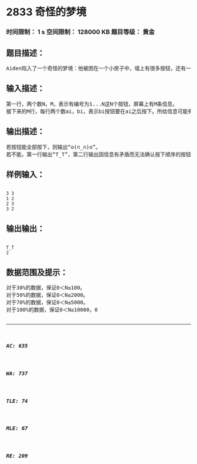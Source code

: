 # 2833 奇怪的梦境   
### 时间限制： 1 s     空间限制： 128000 KB     题目等级： 黄金  
## 题目描述：  

<pre>
Aiden陷入了一个奇怪的梦境：他被困在一个小房子中，墙上有很多按钮，还有一个屏幕，上面显示了一些信息。屏幕上说，要将所有按钮都按下才能出去，而又给出了一些信息，说明了某个按钮只能在另一个按钮按下之后才能按下，而没有被提及的按钮则可以在任何时候按下。可是Aiden发现屏幕上所给信息似乎有矛盾，请你来帮忙判断。
</pre>
  
  
## 输入描述：  

<pre>
第一行，两个数N，M，表示有编号为1...N这N个按钮，屏幕上有M条信息。
接下来的M行，每行两个数ai，bi，表示bi按钮要在ai之后按下。所给信息可能有重复，保证ai≠bi。
</pre>
  
  
## 输出描述：  

<pre>
若按钮能全部按下，则输出“o(∩_∩)o”。
若不能，第一行输出“T_T”，第二行输出因信息有矛盾而无法确认按下顺序的按钮的个数。输出不包括引号。
</pre>
  
  
## 样例输入：  

<pre><code>
3 3
1 2
2 3
3 2
</code></pre>
  
  
## 输出输出：  

<pre><code>
T_T
2
</code></pre>
  
  
## 数据范围及提示：  

<pre>
对于30%的数据，保证0＜N≤100。
对于50%的数据，保证0＜N≤2000。
对于70%的数据，保证0＜N≤5000。
对于100%的数据，保证0＜N≤10000，0<M≤2.5N。
</pre>
  
  
***  

##### AC: 635  
##### WA: 737  
##### TLE: 74  
##### MLE: 67  
##### RE: 209  
